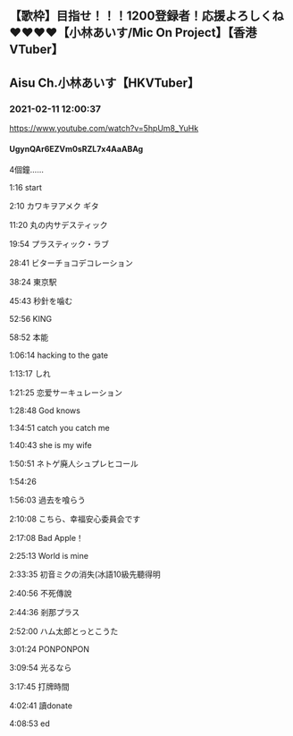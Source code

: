 ## 【歌枠】目指せ！！！1200登録者！応援よろしくね❤️❤️❤️❤️【小林あいす/Mic On Project】【香港VTuber】
## Aisu Ch.小林あいす【HKVTuber】
### 2021-02-11 12:00:37
https://www.youtube.com/watch?v=5hpUm8_YuHk
#### UgynQAr6EZVm0sRZL7x4AaABAg
4個鐘……

1:16 start

2:10 カワキヲアメク ギタ

11:20 丸の内サデスティック

19:54 プラスティック・ラブ

28:41 ビターチョコデコレーション

38:24 東京駅

45:43 秒針を噛む

52:56 KING

58:52 本能

1:06:14 hacking to the gate

1:13:17 しれ

1:21:25 恋爱サーキュレーション

1:28:48 God knows

1:34:51 catch you catch me

1:40:43 she is my wife

1:50:51 ネトゲ廃人シュプレヒコール

1:54:26

1:56:03 過去を喰らう

2:10:08 こちら、幸福安心委員会です

2:17:08  Bad Apple！

2:25:13 World is mine

2:33:35 初音ミクの消失(冰語10級先聽得明

2:40:56 不死傳說

2:44:36 剎那プラス

2:52:00 ハム太郎とっとこうた

3:01:24 PONPONPON

3:09:54 光るなら

3:17:45 打牌時間

4:02:41 讀donate

4:08:53 ed

